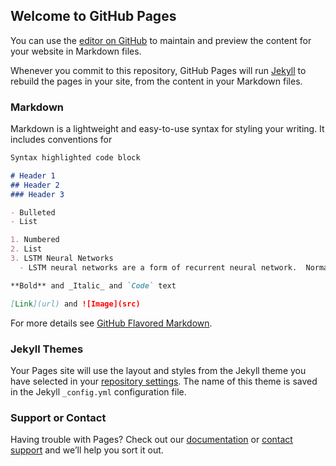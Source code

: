 ## Welcome to GitHub Pages

You can use the [editor on GitHub](https://github.com/brichardson36/ML-project-spring2020/edit/master/README.md) to maintain and preview the content for your website in Markdown files.

Whenever you commit to this repository, GitHub Pages will run [Jekyll](https://jekyllrb.com/) to rebuild the pages in your site, from the content in your Markdown files.

### Markdown

Markdown is a lightweight and easy-to-use syntax for styling your writing. It includes conventions for

```markdown
Syntax highlighted code block

# Header 1
## Header 2
### Header 3

- Bulleted
- List

1. Numbered
2. List
3. LSTM Neural Networks
  - LSTM neural networks are a form of recurrent neural network.  Normal RNN's suffer from what is called short-term memory, where if a sequence is very long, information can be lost when carrying it from previous steps.  Layers that get a small gradient update stop learning, usually earlier layers, RNN’s can forget what it seen in longer sequences, thus having a short-term memory.  LSTM’s fix short-term memory by having internal mechanisms called gates that regulate the flow of information.  These gates can learn which data in a sequence is important to keep or throw away. Thus, it can pass relevant information down the long chain of sequences to make predictions.  A times series problem such as stock trading can occur over a very long segment of time and need a very long neural network to predict, so a LSTM is a very good approach to this problem.

**Bold** and _Italic_ and `Code` text

[Link](url) and ![Image](src)
```

For more details see [GitHub Flavored Markdown](https://guides.github.com/features/mastering-markdown/).

### Jekyll Themes

Your Pages site will use the layout and styles from the Jekyll theme you have selected in your [repository settings](https://github.com/brichardson36/ML-project-spring2020/settings). The name of this theme is saved in the Jekyll `_config.yml` configuration file.

### Support or Contact

Having trouble with Pages? Check out our [documentation](https://help.github.com/categories/github-pages-basics/) or [contact support](https://github.com/contact) and we’ll help you sort it out.
